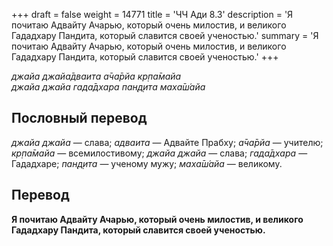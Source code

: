 +++
draft = false
weight = 14771
title = 'ЧЧ Ади 8.3'
description = 'Я почитаю Адвайту Ачарью, который очень милостив, и великого Гададхару Пандита, который славится своей ученостью.'
summary = 'Я почитаю Адвайту Ачарью, который очень милостив, и великого Гададхару Пандита, который славится своей ученостью.'
+++

_джайа джайа̄дваита а̄ча̄рйа кр̣па̄майа  
джайа джайа гада̄дхара пан̣д̣ита маха̄ш́айа_

## Пословный перевод

_джайа_ _джайа_ — слава; _адваита_ — Адвайте Прабху; _а̄ча̄рйа_ — учителю; _кр̣па̄майа_ — всемилостивому; _джайа_ _джайа_ — слава; _гада̄дхара_ — Гададхаре; _пан̣д̣ита_ — ученому мужу; _маха̄ш́айа_ — великому.

## Перевод

**Я почитаю Адвайту Ачарью, который очень милостив, и великого Гададхару Пандита, который славится своей ученостью.**
